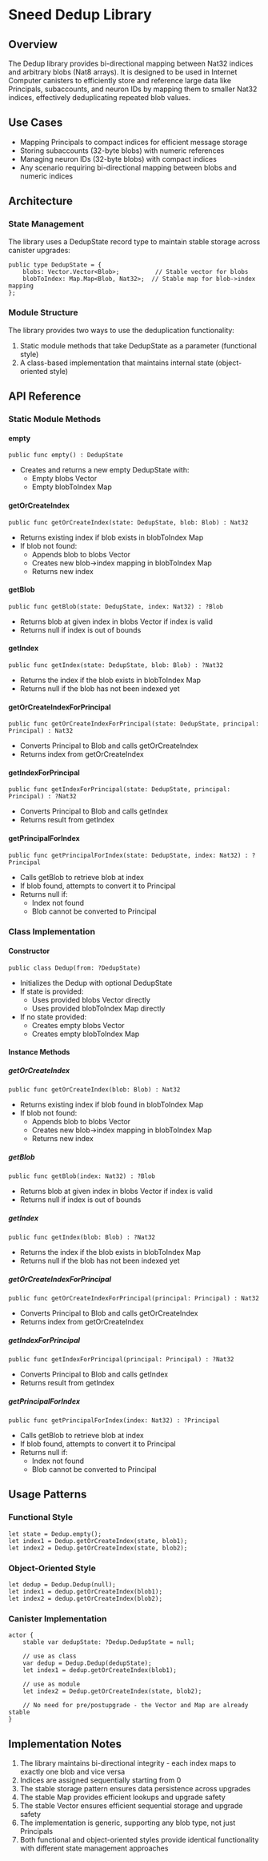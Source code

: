 # Sneed Dedup Library

## Overview

The Dedup library provides bi-directional mapping between Nat32 indices and arbitrary blobs (Nat8 arrays). It is designed to be used in Internet Computer canisters to efficiently store and reference large data like Principals, subaccounts, and neuron IDs by mapping them to smaller Nat32 indices, effectively deduplicating repeated blob values.

## Use Cases

- Mapping Principals to compact indices for efficient message storage
- Storing subaccounts (32-byte blobs) with numeric references
- Managing neuron IDs (32-byte blobs) with compact indices
- Any scenario requiring bi-directional mapping between blobs and numeric indices

## Architecture

### State Management

The library uses a DedupState record type to maintain stable storage across canister upgrades:

```motoko
public type DedupState = {
    blobs: Vector.Vector<Blob>;          // Stable vector for blobs
    blobToIndex: Map.Map<Blob, Nat32>;  // Stable map for blob->index mapping
};
```

### Module Structure

The library provides two ways to use the deduplication functionality:

1. Static module methods that take DedupState as a parameter (functional style)
2. A class-based implementation that maintains internal state (object-oriented style)

## API Reference

### Static Module Methods

#### empty
```motoko
public func empty() : DedupState
```
- Creates and returns a new empty DedupState with:
  - Empty blobs Vector
  - Empty blobToIndex Map

#### getOrCreateIndex
```motoko
public func getOrCreateIndex(state: DedupState, blob: Blob) : Nat32
```
- Returns existing index if blob exists in blobToIndex Map
- If blob not found:
  - Appends blob to blobs Vector
  - Creates new blob->index mapping in blobToIndex Map
  - Returns new index

#### getBlob
```motoko
public func getBlob(state: DedupState, index: Nat32) : ?Blob
```
- Returns blob at given index in blobs Vector if index is valid
- Returns null if index is out of bounds

#### getIndex
```motoko
public func getIndex(state: DedupState, blob: Blob) : ?Nat32
```
- Returns the index if the blob exists in blobToIndex Map
- Returns null if the blob has not been indexed yet

#### getOrCreateIndexForPrincipal
```motoko
public func getOrCreateIndexForPrincipal(state: DedupState, principal: Principal) : Nat32
```
- Converts Principal to Blob and calls getOrCreateIndex
- Returns index from getOrCreateIndex

#### getIndexForPrincipal
```motoko
public func getIndexForPrincipal(state: DedupState, principal: Principal) : ?Nat32
```
- Converts Principal to Blob and calls getIndex
- Returns result from getIndex

#### getPrincipalForIndex
```motoko
public func getPrincipalForIndex(state: DedupState, index: Nat32) : ?Principal
```
- Calls getBlob to retrieve blob at index
- If blob found, attempts to convert it to Principal
- Returns null if:
  - Index not found
  - Blob cannot be converted to Principal

### Class Implementation

#### Constructor

```motoko
public class Dedup(from: ?DedupState)
```
- Initializes the Dedup with optional DedupState
- If state is provided:
  - Uses provided blobs Vector directly
  - Uses provided blobToIndex Map directly
- If no state provided:
  - Creates empty blobs Vector
  - Creates empty blobToIndex Map

#### Instance Methods

##### getOrCreateIndex
```motoko
public func getOrCreateIndex(blob: Blob) : Nat32
```
- Returns existing index if blob found in blobToIndex Map
- If blob not found:
  - Appends blob to blobs Vector
  - Creates new blob->index mapping in blobToIndex Map
  - Returns new index

##### getBlob
```motoko
public func getBlob(index: Nat32) : ?Blob
```
- Returns blob at given index in blobs Vector if index is valid
- Returns null if index is out of bounds

##### getIndex
```motoko
public func getIndex(blob: Blob) : ?Nat32
```
- Returns the index if the blob exists in blobToIndex Map
- Returns null if the blob has not been indexed yet

##### getOrCreateIndexForPrincipal
```motoko
public func getOrCreateIndexForPrincipal(principal: Principal) : Nat32
```
- Converts Principal to Blob and calls getOrCreateIndex
- Returns index from getOrCreateIndex

##### getIndexForPrincipal
```motoko
public func getIndexForPrincipal(principal: Principal) : ?Nat32
```
- Converts Principal to Blob and calls getIndex
- Returns result from getIndex

##### getPrincipalForIndex
```motoko
public func getPrincipalForIndex(index: Nat32) : ?Principal
```
- Calls getBlob to retrieve blob at index
- If blob found, attempts to convert it to Principal
- Returns null if:
  - Index not found
  - Blob cannot be converted to Principal

## Usage Patterns

### Functional Style

```motoko
let state = Dedup.empty();
let index1 = Dedup.getOrCreateIndex(state, blob1);
let index2 = Dedup.getOrCreateIndex(state, blob2);
```

### Object-Oriented Style

```motoko
let dedup = Dedup.Dedup(null);
let index1 = dedup.getOrCreateIndex(blob1);
let index2 = dedup.getOrCreateIndex(blob2);
```

### Canister Implementation

```motoko
actor {
    stable var dedupState: ?Dedup.DedupState = null;

    // use as class
    var dedup = Dedup.Dedup(dedupState);
    let index1 = dedup.getOrCreateIndex(blob1);

    // use as module
    let index2 = Dedup.getOrCreateIndex(state, blob2);

    // No need for pre/postupgrade - the Vector and Map are already stable
}
```

## Implementation Notes

1. The library maintains bi-directional integrity - each index maps to exactly one blob and vice versa
2. Indices are assigned sequentially starting from 0
3. The stable storage pattern ensures data persistence across upgrades
4. The stable Map provides efficient lookups and upgrade safety
5. The stable Vector ensures efficient sequential storage and upgrade safety
6. The implementation is generic, supporting any blob type, not just Principals
7. Both functional and object-oriented styles provide identical functionality with different state management approaches

